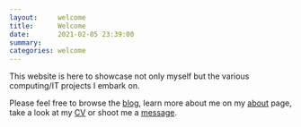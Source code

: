 ```yaml
---
layout:     welcome
title:      Welcome
date:       2021-02-05 23:39:00
summary:
categories: welcome
---
```


This website is here to showcase not only myself but the various computing/IT projects I embark on.

Please feel free to browse the [blog](https://www.bgigurtsis.com/blog/), learn more about me on my [about](https://www.bgigurtsis.com/about/) page, take a look at my [CV](https://www.bgigurtsis.com/CV/) or shoot me a [message](https://www.bgigurtsis.com/contact/).

